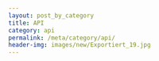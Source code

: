 ```yaml
---
layout: post_by_category
title: API
category: api
permalink: /meta/category/api/
header-img: images/new/Exportiert_19.jpg
---
```

